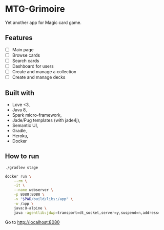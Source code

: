 # MTG-Grimoire

Yet another app for Magic card game.

## Features

- [ ] Main page
- [ ] Browse cards
- [ ] Search cards
- [ ] Dashboard for users
- [ ] Create and manage a collection
- [ ] Create and manage decks

## Built with 

- Love <3,
- Java 8, 
- Spark micro-framework,
- Jade/Pug templates (with jade4j),
- Semantic UI,
- Gradle,
- Heroku,
- Docker

## How to run

```bash
./gradlew stage

docker run \
    --rm \
    -it \
    --name webserver \
    -p 8080:8080 \
    -v "$PWD/build/libs:/app" \
    -w /app \
    java:8-alpine \
    java -agentlib:jdwp=transport=dt_socket,server=y,suspend=n,address=5005 -jar mtg-grimoire-distrib.jar
```

Go to [http://localhost:8080](http://localhost:8080)